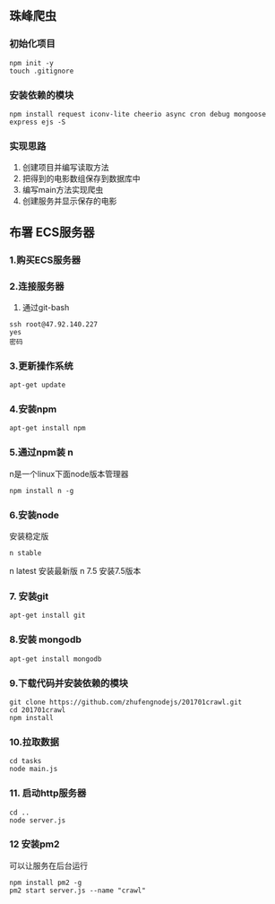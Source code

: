 ## 珠峰爬虫
### 初始化项目
```
npm init -y
touch .gitignore
```

### 安装依赖的模块
```
npm install request iconv-lite cheerio async cron debug mongoose express ejs -S
```

### 实现思路
1. 创建项目并编写读取方法
2. 把得到的电影数组保存到数据库中
3. 编写main方法实现爬虫
4. 创建服务并显示保存的电影

## 布署 ECS服务器
### 1.购买ECS服务器
### 2.连接服务器
1. 通过git-bash
```
ssh root@47.92.140.227
yes
密码
```

### 3.更新操作系统
```
apt-get update
```

### 4.安装npm
```
apt-get install npm
```

### 5.通过npm装 n
n是一个linux下面node版本管理器
```
npm install n -g
```

### 6.安装node
安装稳定版

```
n stable
```

n latest 安装最新版
n 7.5 安装7.5版本

### 7. 安装git
```
apt-get install git
```
### 8.安装 mongodb
```
apt-get install mongodb
```

### 9.下载代码并安装依赖的模块
```
git clone https://github.com/zhufengnodejs/201701crawl.git
cd 201701crawl
npm install
```
### 10.拉取数据
```
cd tasks
node main.js
```
### 11. 启动http服务器
```
cd ..
node server.js
```

### 12 安装pm2
可以让服务在后台运行
```
npm install pm2 -g
pm2 start server.js --name "crawl"
```

